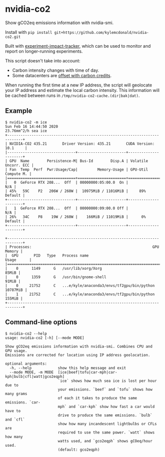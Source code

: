 # nvidia-co2

Show gCO2eq emissions information with nvidia-smi.

Install with `pip install git+https://github.com/kylemcdonald/nvidia-co2.git`

Built with [experiment-impact-tracker](https://github.com/Breakend/experiment-impact-tracker), which can be used to monitor and report on longer-running experiments.

This script doesn't take into account:

- Carbon intensity changes with time of day.
- Some datacenters are [offset with carbon credits](https://cloud.google.com/sustainability). 

When running the first time at a new IP address, the script will geolocate your IP address and estimate the local carbon intensity. This information will be cached between runs in `/tmp/nvidia-co2-cache.(dir|bak|dat)`.

## Example

```
$ nvidia-co2 -m ice
Sun Feb 16 14:44:50 2020                                    23.76mm^2/h sea ice
+-----------------------------------------------------------------------------+
| NVIDIA-CO2 435.21       Driver Version: 435.21       CUDA Version: 10.1     |
|-------------------------------+----------------------+----------------------+
| GPU  Name        Persistence-M| Bus-Id        Disp.A | Volatile Uncorr. ECC |
| Fan  Temp  Perf  Pwr:Usage/Cap|         Memory-Usage | GPU-Util  Compute M. |
|===============================+======================+======================|
|   0  GeForce RTX 208...  Off  | 00000000:05:00.0  On |                  N/A |
| 45%   59C    P2   206W / 260W |  10975MiB / 11016MiB |     89%      Default |
+-------------------------------+----------------------+----------------------+
|   1  GeForce RTX 208...  Off  | 00000000:09:00.0 Off |                  N/A |
| 26%   34C    P8    19W / 260W |    166MiB / 11019MiB |      0%      Default |
+-------------------------------+----------------------+----------------------+

+-----------------------------------------------------------------------------+
| Processes:                                                       GPU Memory |
|  GPU       PID   Type   Process name                             Usage      |
|=============================================================================|
|    0      1149      G   /usr/lib/xorg/Xorg                            85MiB |
|    0      1359      G   /usr/bin/gnome-shell                          91MiB |
|    0     21752      C   ...e/kyle/anaconda3/envs/tf2gpu/bin/python 10787MiB |
|    1     21752      C   ...e/kyle/anaconda3/envs/tf2gpu/bin/python   155MiB |
+-----------------------------------------------------------------------------+
```

## Command-line options

```
$ nvidia-co2 --help
usage: nvidia-co2 [-h] [--mode MODE]

Show gCO2eq emissions information with nvidia-smi. Combines CPU and GPU usage.
Emissions are corrected for location using IP address geolocation.

optional arguments:
  -h, --help            show this help message and exit
  --mode MODE, -m MODE  [ice|beef|tofu|car-mph|car-kph|bulb|cfl|watt|gco2eqph]
                        `ice` shows how much sea ice is lost per hour due to
                        your emissions. `beef` and `tofu` shows how many grams
                        of each it takes to produce the same emissions. `car-
                        mph` and `car-kph` show how fast a car would have to
                        drive to produce the same emissions. `bulb` and `cfl`
                        show how many incandescent lightbulbs or CFLs are
                        required to use the same power. `watt` shows how many
                        watts used, and `gco2eqph` shows gCOeq/hour used.
                        (default: gco2eqph)
```